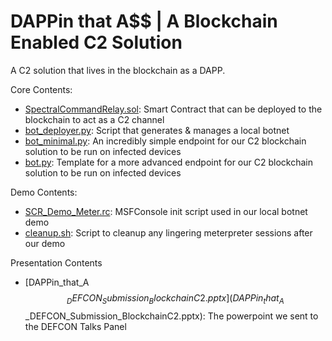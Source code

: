 # DAPPin that A$$ | A Blockchain Enabled C2 Solution


A C2 solution that lives in the blockchain as a DAPP.

Core Contents:
* [SpectralCommandRelay.sol](SpectralCommandRelay.sol): Smart Contract that can be deployed to the blockchain to act as a C2 channel
* [bot_deployer.py](bot_deployer.py): Script that generates & manages a local botnet
* [bot_minimal.py](bot_minimal.py): An incredibly simple endpoint for our C2 blockchain solution to be run on infected devices
* [bot.py](bot.py): Template for a more advanced endpoint for our C2 blockchain solution to be run on infected devices

Demo Contents:
* [SCR_Demo_Meter.rc](SCR_Demo_Meter.rc): MSFConsole init script used in our local botnet demo
* [cleanup.sh](cleanup.sh): Script to cleanup any lingering meterpreter sessions after our demo

Presentation Contents
* [DAPPin_that_A$$_DEFCON_Submission_BlockchainC2.pptx](DAPPin_that_A$$_DEFCON_Submission_BlockchainC2.pptx): The powerpoint we sent to the DEFCON Talks Panel
